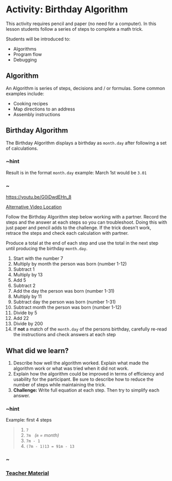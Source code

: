 # Activity: Birthday Algorithm

This activity requires pencil and paper (no need for a computer). In this lesson students follow a series of steps to complete a math trick.

Students will be introduced to:

* Algorithms
* Program flow
* Debugging

## Algorithm

An Algorithm is series of steps, decisions and / or formulas. Some common examples include:

* Cooking recipes
* Map directions to an address
* Assembly instructions

## Birthday Algorithm

The Birthday Algorithm displays a birthday as `month.day` after following a set of calculations.

### ~hint

Result is in the format `month.day`
example: March 1st would be `3.01`

### ~

https://youtu.be/G0iDwdEHn_8

[Alternative Video Location](https://aka.ms/40544a-01_birthday_algorithm_final)

Follow the Birthday Algorithm step below working with a partner. Record the steps and the answer at each steps so you can troubleshoot. Doing this with just paper and pencil adds to the challenge. If the trick doesn't work, retrace the steps and check each calculation with partner.

Produce a total at the end of each step and use the total in the next step until producing the birthday `month.day`.
1. Start with the number 7
2. Multiply by month the person was born (number 1-12)
3. Subtract 1
4. Multiply by 13
5. Add 5
6. Subtract 2
7. Add the day the person was born (number 1-31)
8. Multiply by 11
8. Subtract day the person was born (number 1-31)
10. Subtract month the person was born (number 1-12)
11. Divide by 5
12. Add 22
13. Divide by 200
14. If **not** a match of the `month.day` of the persons birthday, carefully re-read the instructions and check answers at each step

## What did we learn? 

1. Describe how well the algorithm worked. Explain what made the algorithm work or what was tried when it did not work.
2. Explain how the algorithm could be improved in terms of efficiency and usability for the participant. Be sure to describe how to reduce the number of steps while maintaining the trick.
3. **Challenge:** Write full equation at each step. Then try to simplify each answer.

### ~hint

Example: first 4 steps

>1. `7`
>2. `7m` &nbsp; *(`m` = month)*
>3. `7m - 1`  
>4. `(7m - 1)13 = 91m - 13` 

### ~

### [Teacher Material](/courses/csintro1/about/teachers)
